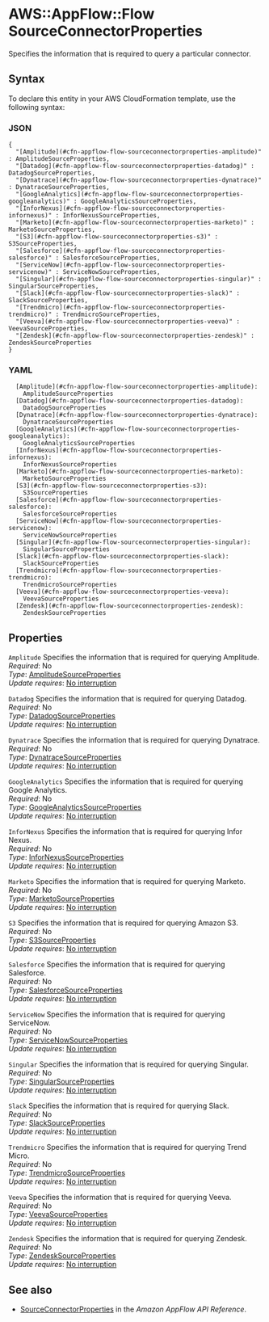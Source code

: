 # AWS::AppFlow::Flow SourceConnectorProperties<a name="aws-properties-appflow-flow-sourceconnectorproperties"></a>

 Specifies the information that is required to query a particular connector\. 

## Syntax<a name="aws-properties-appflow-flow-sourceconnectorproperties-syntax"></a>

To declare this entity in your AWS CloudFormation template, use the following syntax:

### JSON<a name="aws-properties-appflow-flow-sourceconnectorproperties-syntax.json"></a>

```
{
  "[Amplitude](#cfn-appflow-flow-sourceconnectorproperties-amplitude)" : AmplitudeSourceProperties,
  "[Datadog](#cfn-appflow-flow-sourceconnectorproperties-datadog)" : DatadogSourceProperties,
  "[Dynatrace](#cfn-appflow-flow-sourceconnectorproperties-dynatrace)" : DynatraceSourceProperties,
  "[GoogleAnalytics](#cfn-appflow-flow-sourceconnectorproperties-googleanalytics)" : GoogleAnalyticsSourceProperties,
  "[InforNexus](#cfn-appflow-flow-sourceconnectorproperties-infornexus)" : InforNexusSourceProperties,
  "[Marketo](#cfn-appflow-flow-sourceconnectorproperties-marketo)" : MarketoSourceProperties,
  "[S3](#cfn-appflow-flow-sourceconnectorproperties-s3)" : S3SourceProperties,
  "[Salesforce](#cfn-appflow-flow-sourceconnectorproperties-salesforce)" : SalesforceSourceProperties,
  "[ServiceNow](#cfn-appflow-flow-sourceconnectorproperties-servicenow)" : ServiceNowSourceProperties,
  "[Singular](#cfn-appflow-flow-sourceconnectorproperties-singular)" : SingularSourceProperties,
  "[Slack](#cfn-appflow-flow-sourceconnectorproperties-slack)" : SlackSourceProperties,
  "[Trendmicro](#cfn-appflow-flow-sourceconnectorproperties-trendmicro)" : TrendmicroSourceProperties,
  "[Veeva](#cfn-appflow-flow-sourceconnectorproperties-veeva)" : VeevaSourceProperties,
  "[Zendesk](#cfn-appflow-flow-sourceconnectorproperties-zendesk)" : ZendeskSourceProperties
}
```

### YAML<a name="aws-properties-appflow-flow-sourceconnectorproperties-syntax.yaml"></a>

```
  [Amplitude](#cfn-appflow-flow-sourceconnectorproperties-amplitude): 
    AmplitudeSourceProperties
  [Datadog](#cfn-appflow-flow-sourceconnectorproperties-datadog): 
    DatadogSourceProperties
  [Dynatrace](#cfn-appflow-flow-sourceconnectorproperties-dynatrace): 
    DynatraceSourceProperties
  [GoogleAnalytics](#cfn-appflow-flow-sourceconnectorproperties-googleanalytics): 
    GoogleAnalyticsSourceProperties
  [InforNexus](#cfn-appflow-flow-sourceconnectorproperties-infornexus): 
    InforNexusSourceProperties
  [Marketo](#cfn-appflow-flow-sourceconnectorproperties-marketo): 
    MarketoSourceProperties
  [S3](#cfn-appflow-flow-sourceconnectorproperties-s3): 
    S3SourceProperties
  [Salesforce](#cfn-appflow-flow-sourceconnectorproperties-salesforce): 
    SalesforceSourceProperties
  [ServiceNow](#cfn-appflow-flow-sourceconnectorproperties-servicenow): 
    ServiceNowSourceProperties
  [Singular](#cfn-appflow-flow-sourceconnectorproperties-singular): 
    SingularSourceProperties
  [Slack](#cfn-appflow-flow-sourceconnectorproperties-slack): 
    SlackSourceProperties
  [Trendmicro](#cfn-appflow-flow-sourceconnectorproperties-trendmicro): 
    TrendmicroSourceProperties
  [Veeva](#cfn-appflow-flow-sourceconnectorproperties-veeva): 
    VeevaSourceProperties
  [Zendesk](#cfn-appflow-flow-sourceconnectorproperties-zendesk): 
    ZendeskSourceProperties
```

## Properties<a name="aws-properties-appflow-flow-sourceconnectorproperties-properties"></a>

`Amplitude`  <a name="cfn-appflow-flow-sourceconnectorproperties-amplitude"></a>
 Specifies the information that is required for querying Amplitude\.   
*Required*: No  
*Type*: [AmplitudeSourceProperties](aws-properties-appflow-flow-amplitudesourceproperties.md)  
*Update requires*: [No interruption](https://docs.aws.amazon.com/AWSCloudFormation/latest/UserGuide/using-cfn-updating-stacks-update-behaviors.html#update-no-interrupt)

`Datadog`  <a name="cfn-appflow-flow-sourceconnectorproperties-datadog"></a>
 Specifies the information that is required for querying Datadog\.   
*Required*: No  
*Type*: [DatadogSourceProperties](aws-properties-appflow-flow-datadogsourceproperties.md)  
*Update requires*: [No interruption](https://docs.aws.amazon.com/AWSCloudFormation/latest/UserGuide/using-cfn-updating-stacks-update-behaviors.html#update-no-interrupt)

`Dynatrace`  <a name="cfn-appflow-flow-sourceconnectorproperties-dynatrace"></a>
 Specifies the information that is required for querying Dynatrace\.   
*Required*: No  
*Type*: [DynatraceSourceProperties](aws-properties-appflow-flow-dynatracesourceproperties.md)  
*Update requires*: [No interruption](https://docs.aws.amazon.com/AWSCloudFormation/latest/UserGuide/using-cfn-updating-stacks-update-behaviors.html#update-no-interrupt)

`GoogleAnalytics`  <a name="cfn-appflow-flow-sourceconnectorproperties-googleanalytics"></a>
 Specifies the information that is required for querying Google Analytics\.   
*Required*: No  
*Type*: [GoogleAnalyticsSourceProperties](aws-properties-appflow-flow-googleanalyticssourceproperties.md)  
*Update requires*: [No interruption](https://docs.aws.amazon.com/AWSCloudFormation/latest/UserGuide/using-cfn-updating-stacks-update-behaviors.html#update-no-interrupt)

`InforNexus`  <a name="cfn-appflow-flow-sourceconnectorproperties-infornexus"></a>
 Specifies the information that is required for querying Infor Nexus\.   
*Required*: No  
*Type*: [InforNexusSourceProperties](aws-properties-appflow-flow-infornexussourceproperties.md)  
*Update requires*: [No interruption](https://docs.aws.amazon.com/AWSCloudFormation/latest/UserGuide/using-cfn-updating-stacks-update-behaviors.html#update-no-interrupt)

`Marketo`  <a name="cfn-appflow-flow-sourceconnectorproperties-marketo"></a>
 Specifies the information that is required for querying Marketo\.   
*Required*: No  
*Type*: [MarketoSourceProperties](aws-properties-appflow-flow-marketosourceproperties.md)  
*Update requires*: [No interruption](https://docs.aws.amazon.com/AWSCloudFormation/latest/UserGuide/using-cfn-updating-stacks-update-behaviors.html#update-no-interrupt)

`S3`  <a name="cfn-appflow-flow-sourceconnectorproperties-s3"></a>
 Specifies the information that is required for querying Amazon S3\.   
*Required*: No  
*Type*: [S3SourceProperties](aws-properties-appflow-flow-s3sourceproperties.md)  
*Update requires*: [No interruption](https://docs.aws.amazon.com/AWSCloudFormation/latest/UserGuide/using-cfn-updating-stacks-update-behaviors.html#update-no-interrupt)

`Salesforce`  <a name="cfn-appflow-flow-sourceconnectorproperties-salesforce"></a>
 Specifies the information that is required for querying Salesforce\.   
*Required*: No  
*Type*: [SalesforceSourceProperties](aws-properties-appflow-flow-salesforcesourceproperties.md)  
*Update requires*: [No interruption](https://docs.aws.amazon.com/AWSCloudFormation/latest/UserGuide/using-cfn-updating-stacks-update-behaviors.html#update-no-interrupt)

`ServiceNow`  <a name="cfn-appflow-flow-sourceconnectorproperties-servicenow"></a>
 Specifies the information that is required for querying ServiceNow\.   
*Required*: No  
*Type*: [ServiceNowSourceProperties](aws-properties-appflow-flow-servicenowsourceproperties.md)  
*Update requires*: [No interruption](https://docs.aws.amazon.com/AWSCloudFormation/latest/UserGuide/using-cfn-updating-stacks-update-behaviors.html#update-no-interrupt)

`Singular`  <a name="cfn-appflow-flow-sourceconnectorproperties-singular"></a>
 Specifies the information that is required for querying Singular\.   
*Required*: No  
*Type*: [SingularSourceProperties](aws-properties-appflow-flow-singularsourceproperties.md)  
*Update requires*: [No interruption](https://docs.aws.amazon.com/AWSCloudFormation/latest/UserGuide/using-cfn-updating-stacks-update-behaviors.html#update-no-interrupt)

`Slack`  <a name="cfn-appflow-flow-sourceconnectorproperties-slack"></a>
 Specifies the information that is required for querying Slack\.   
*Required*: No  
*Type*: [SlackSourceProperties](aws-properties-appflow-flow-slacksourceproperties.md)  
*Update requires*: [No interruption](https://docs.aws.amazon.com/AWSCloudFormation/latest/UserGuide/using-cfn-updating-stacks-update-behaviors.html#update-no-interrupt)

`Trendmicro`  <a name="cfn-appflow-flow-sourceconnectorproperties-trendmicro"></a>
 Specifies the information that is required for querying Trend Micro\.   
*Required*: No  
*Type*: [TrendmicroSourceProperties](aws-properties-appflow-flow-trendmicrosourceproperties.md)  
*Update requires*: [No interruption](https://docs.aws.amazon.com/AWSCloudFormation/latest/UserGuide/using-cfn-updating-stacks-update-behaviors.html#update-no-interrupt)

`Veeva`  <a name="cfn-appflow-flow-sourceconnectorproperties-veeva"></a>
 Specifies the information that is required for querying Veeva\.   
*Required*: No  
*Type*: [VeevaSourceProperties](aws-properties-appflow-flow-veevasourceproperties.md)  
*Update requires*: [No interruption](https://docs.aws.amazon.com/AWSCloudFormation/latest/UserGuide/using-cfn-updating-stacks-update-behaviors.html#update-no-interrupt)

`Zendesk`  <a name="cfn-appflow-flow-sourceconnectorproperties-zendesk"></a>
 Specifies the information that is required for querying Zendesk\.   
*Required*: No  
*Type*: [ZendeskSourceProperties](aws-properties-appflow-flow-zendesksourceproperties.md)  
*Update requires*: [No interruption](https://docs.aws.amazon.com/AWSCloudFormation/latest/UserGuide/using-cfn-updating-stacks-update-behaviors.html#update-no-interrupt)

## See also<a name="aws-properties-appflow-flow-sourceconnectorproperties--seealso"></a>
+ [SourceConnectorProperties](https://docs.aws.amazon.com/appflow/1.0/APIReference/API_SourceConnectorProperties.html) in the *Amazon AppFlow API Reference*\.

